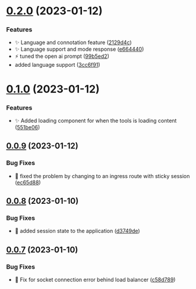 # [0.2.0](https://github.com/hoejsagerc/emailreply_io/compare/v0.1.0...v0.2.0) (2023-01-12)


### Features

* :sparkles: Language and connotation feature ([2129d4c](https://github.com/hoejsagerc/emailreply_io/commit/2129d4cfef6620fcdfb2f8d1078b92018ce29e99))
* :sparkles: Language support and mode response ([e664440](https://github.com/hoejsagerc/emailreply_io/commit/e664440ad9e7ada95af9b6c3cd2eeaee4d187555))
* :zap: tuned the open ai prompt ([99b5ed2](https://github.com/hoejsagerc/emailreply_io/commit/99b5ed2ee897bc6222ce582d35ae054ca2c8d8e3))
* added language support ([3cc6f91](https://github.com/hoejsagerc/emailreply_io/commit/3cc6f91d1a97028975b8c77967236dae472cb42a))



# [0.1.0](https://github.com/hoejsagerc/emailreply_io/compare/v0.0.9...v0.1.0) (2023-01-12)


### Features

* :sparkles: Added loading component for when the tools is loading content ([551be06](https://github.com/hoejsagerc/emailreply_io/commit/551be06ee95d476da9096a5b2ac532a59e4e8532))



## [0.0.9](https://github.com/hoejsagerc/emailreply_io/compare/v0.0.8...v0.0.9) (2023-01-12)


### Bug Fixes

* :bug: fixed the problem by changing to an ingress route with sticky session ([ec65d88](https://github.com/hoejsagerc/emailreply_io/commit/ec65d88a255ea7bc8e15c64413a58d851f3381a7))



## [0.0.8](https://github.com/hoejsagerc/emailreply_io/compare/v0.0.7...v0.0.8) (2023-01-10)


### Bug Fixes

* :bug: added session state to the application ([d3749de](https://github.com/hoejsagerc/emailreply_io/commit/d3749de3bc5a7cac92d868e94d2c9dac80ecbe69))



## [0.0.7](https://github.com/hoejsagerc/emailreply_io/compare/v0.0.6...v0.0.7) (2023-01-10)


### Bug Fixes

* :bug: Fix for socket connection error behind load balancer ([c58d789](https://github.com/hoejsagerc/emailreply_io/commit/c58d789d59101a17ddf0bd3f94cc183d039e83ac))



